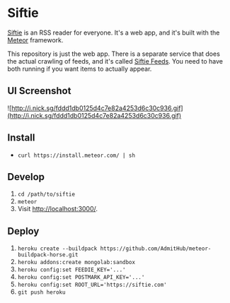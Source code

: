Siftie
=============

[Siftie](https://siftie.com) is an RSS reader for everyone. It's a web app, and
it's built with the [Meteor](https://www.meteor.com/) framework.

This repository is just the web app. There is a separate service that does the
actual crawling of feeds, and it's called [Siftie Feeds](https://github.com/siftie/feeds).
You need to have both running if you want items to actually appear.

UI Screenshot
-------------

![http://i.nick.sg/fddd1db0125d4c7e82a4253d6c30c936.gif](http://i.nick.sg/fddd1db0125d4c7e82a4253d6c30c936.gif)

Install
-------

- `curl https://install.meteor.com/ | sh`

Develop
-------

1. `cd /path/to/siftie`
2. `meteor`
3. Visit [http://localhost:3000/](http://localhost:3000/).

Deploy
------

1. `heroku create --buildpack https://github.com/AdmitHub/meteor-buildpack-horse.git`
2. `heroku addons:create mongolab:sandbox`
3. `heroku config:set FEEDIE_KEY='...'`
5. `heroku config:set POSTMARK_API_KEY='...'`
6. `heroku config:set ROOT_URL='https://siftie.com'`
7. `git push heroku`
